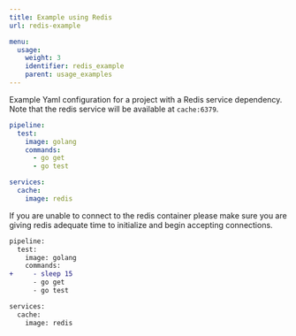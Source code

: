 ```yaml
---
title: Example using Redis
url: redis-example

menu:
  usage:
    weight: 3
    identifier: redis_example
    parent: usage_examples
---
```


Example Yaml configuration for a project with a Redis service dependency. Note that the redis service will be available at `cache:6379`.

```yaml
pipeline:
  test:
    image: golang
    commands:
      - go get
      - go test

services:
  cache:
    image: redis
```

If you are unable to connect to the redis container please make sure you are giving redis adequate time to initialize and begin accepting connections.

```diff
pipeline:
  test:
    image: golang
    commands:
+     - sleep 15
      - go get
      - go test

services:
  cache:
    image: redis
```
